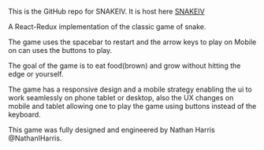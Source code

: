 This is the GitHub repo for   SNAKEIV.
It is host here [SNAKEIV](https://snakefour.herokuapp.com/)

A React-Redux implementation of the classic game of snake.

The game uses the spacebar to restart and the arrow keys to play on
 Mobile on can uses the buttons to play.

The goal of the game is to eat food(brown) and grow without hitting the edge or yourself.


The game has a responsive design and a mobile strategy enabling the ui to work seamlessly on phone tablet or desktop, also the UX changes on mobile and tablet allowing one to play the game using buttons instead of the keyboard.







This game was fully designed and engineered by Nathan Harris  @NathanIHarris.
